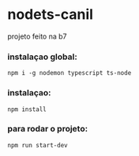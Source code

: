 # nodets-canil
projeto feito na b7

### instalaçao global:
`npm i -g nodemon typescript ts-node`

### instalaçao:
`npm install`
### para rodar o projeto:
`npm run start-dev`